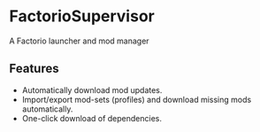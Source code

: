 # FactorioSupervisor
A Factorio launcher and mod manager

## Features
- Automatically download mod updates.
- Import/export mod-sets (profiles) and download missing mods automatically.
- One-click download of dependencies.
